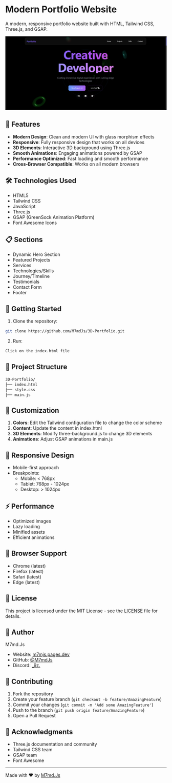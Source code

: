 # Modern Portfolio Website

A modern, responsive portfolio website built with HTML, Tailwind CSS, Three.js, and GSAP.

![Portfolio Preview](preview.png)

## 🌟 Features

- **Modern Design**: Clean and modern UI with glass morphism effects
- **Responsive**: Fully responsive design that works on all devices
- **3D Elements**: Interactive 3D background using Three.js
- **Smooth Animations**: Engaging animations powered by GSAP
- **Performance Optimized**: Fast loading and smooth performance
- **Cross-Browser Compatible**: Works on all modern browsers

## 🛠️ Technologies Used

- HTML5
- Tailwind CSS
- JavaScript
- Three.js
- GSAP (GreenSock Animation Platform)
- Font Awesome Icons

## 📋 Sections

- Dynamic Hero Section
- Featured Projects
- Services
- Technologies/Skills
- Journey/Timeline
- Testimonials
- Contact Form
- Footer

## 🚀 Getting Started

1. Clone the repository:
```bash
git clone https://github.com/M7mdJs/3D-Portfolio.git
```

2. Run:
```bash
Click on the index.html file
```

## 📁 Project Structure

```
3D-Portfolio/
├── index.html
├── style.css
├── main.js
```

## 🎨 Customization

1. **Colors**: Edit the Tailwind configuration file to change the color scheme
2. **Content**: Update the content in index.html
3. **3D Elements**: Modify three-background.js to change 3D elements
4. **Animations**: Adjust GSAP animations in main.js

## 📱 Responsive Design

- Mobile-first approach
- Breakpoints:
  - Mobile: < 768px
  - Tablet: 768px - 1024px
  - Desktop: > 1024px

## ⚡ Performance

- Optimized images
- Lazy loading
- Minified assets
- Efficient animations

## 🔧 Browser Support

- Chrome (latest)
- Firefox (latest)
- Safari (latest)
- Edge (latest)

## 📄 License

This project is licensed under the MIT License - see the [LICENSE](LICENSE) file for details.

## 👤 Author

M7md.Js
- Website: [m7mjs.pages.dev](https://m7mjs.pages.dev/)
- GitHub: [@M7mdJs](https://github.com/M7mdJs)
- Discord: [_9z.](https://discord.com/users/1091118468155314306)

## 🤝 Contributing

1. Fork the repository
2. Create your feature branch (`git checkout -b feature/AmazingFeature`)
3. Commit your changes (`git commit -m 'Add some AmazingFeature'`)
4. Push to the branch (`git push origin feature/AmazingFeature`)
5. Open a Pull Request

## 💫 Acknowledgments

- Three.js documentation and community
- Tailwind CSS team
- GSAP team
- Font Awesome

---
Made with ❤️ by [M7md.Js](https://github.com/M7mdJs)
